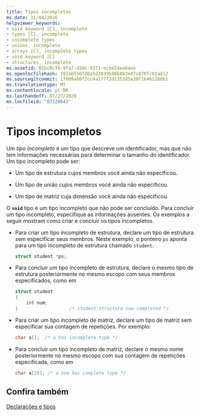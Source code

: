 ```yaml
---
title: Tipos incompletos
ms.date: 11/04/2016
helpviewer_keywords:
- void keyword [C], incomplete
- types [C], incomplete
- incomplete types
- unions, incomplete
- arrays [C], incomplete types
- void keyword [C]
- structures, incomplete
ms.assetid: 01bc0cf6-9fa7-458c-9371-ecbe54ea6aee
ms.openlocfilehash: 192a6556fd8a5d3039598b883ed7c870fc01ad12
ms.sourcegitcommit: 1f009ab0f2cc4a177f2d1353d5a38f164612bdb1
ms.translationtype: MT
ms.contentlocale: pt-BR
ms.lasthandoff: 07/27/2020
ms.locfileid: "87229643"
---
```

# <a name="incomplete-types"></a>Tipos incompletos

Um *tipo incompleto* é um tipo que descreve um identificador, mas que não tem informações necessárias para determinar o tamanho do identificador. Um tipo incompleto pode ser:

- Um tipo de estrutura cujos membros você ainda não especificou.

- Um tipo de união cujos membros você ainda não especificou.

- Um tipo de matriz cuja dimensão você ainda não especificou.

O **`void`** tipo é um tipo incompleto que não pode ser concluído. Para concluir um tipo incompleto, especifique as informações ausentes. Os exemplos a seguir mostram como criar e concluir os tipos incompletos.

- Para criar um tipo incompleto de estrutura, declare um tipo de estrutura sem especificar seus membros. Neste exemplo, o ponteiro `ps` aponta para um tipo incompleto de estrutura chamado `student`.

    ```C
    struct student *ps;
    ```

- Para concluir um tipo incompleto de estrutura, declare o mesmo tipo de estrutura posteriormente no mesmo escopo com seus membros especificados, como em

    ```C
    struct student
    {
        int num;
    }                   /* student structure now completed */
    ```

- Para criar um tipo incompleto de matriz, declare um tipo de matriz sem especificar sua contagem de repetições. Por exemplo:

    ```C
    char a[];  /* a has incomplete type */
    ```

- Para concluir um tipo incompleto de matriz, declare o mesmo nome posteriormente no mesmo escopo com sua contagem de repetições especificada, como em

    ```C
    char a[25]; /* a now has complete type */
    ```

## <a name="see-also"></a>Confira também

[Declarações e tipos](../c-language/declarations-and-types.md)
